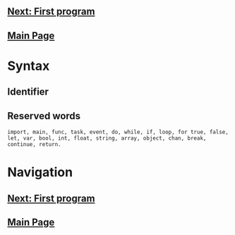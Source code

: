 ## [Next: First program](first_program.md)
## [Main Page](index.md)

# Syntax

## Identifier

## Reserved words

`import, main, func, task, event, do, while, if, loop, for true, false, let, var, bool, int, float, string, array, object, chan, break, continue, return.`


# Navigation

## [Next: First program](first_program.md)
## [Main Page](index.md)